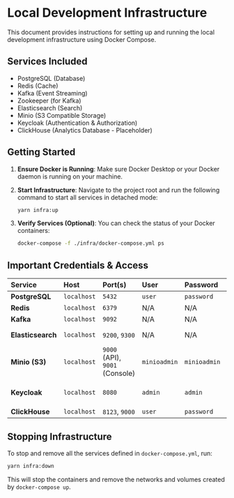 # Local Development Infrastructure

This document provides instructions for setting up and running the local development infrastructure using Docker Compose.

## Services Included

- PostgreSQL (Database)
- Redis (Cache)
- Kafka (Event Streaming)
- Zookeeper (for Kafka)
- Elasticsearch (Search)
- Minio (S3 Compatible Storage)
- Keycloak (Authentication & Authorization)
- ClickHouse (Analytics Database - Placeholder)

## Getting Started

1.  **Ensure Docker is Running**: Make sure Docker Desktop or your Docker daemon is running on your machine.

2.  **Start Infrastructure**: Navigate to the project root and run the following command to start all services in detached mode:

    ```bash
    yarn infra:up
    ```

3.  **Verify Services (Optional)**: You can check the status of your Docker containers:
    ```bash
    docker-compose -f ./infra/docker-compose.yml ps
    ```

## Important Credentials & Access

| Service           | Host        | Port(s)                        | User         | Password     | Notes                                                          |
| :---------------- | :---------- | :----------------------------- | :----------- | :----------- | :------------------------------------------------------------- |
| **PostgreSQL**    | `localhost` | `5432`                         | `user`       | `password`   | Database: `ecom_db`                                            |
| **Redis**         | `localhost` | `6379`                         | N/A          | N/A          |                                                                |
| **Kafka**         | `localhost` | `9092`                         | N/A          | N/A          |                                                                |
| **Elasticsearch** | `localhost` | `9200`, `9300`                 | N/A          | N/A          | No security enabled for local development                      |
| **Minio (S3)**    | `localhost` | `9000` (API), `9001` (Console) | `minioadmin` | `minioadmin` | Access Minio Console at `http://localhost:9001`                |
| **Keycloak**      | `localhost` | `8080`                         | `admin`      | `admin`      | Access Keycloak Admin Console at `http://localhost:8080/admin` |
| **ClickHouse**    | `localhost` | `8123`, `9000`                 | `user`       | `password`   | Database: `analytics_db`                                       |

## Stopping Infrastructure

To stop and remove all the services defined in `docker-compose.yml`, run:

```bash
yarn infra:down
```

This will stop the containers and remove the networks and volumes created by `docker-compose up`.
